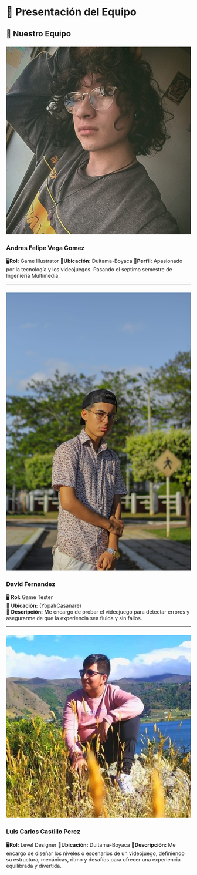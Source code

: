 # 🏢 Presentación del Equipo

## 🌟 Nuestro Equipo

### ![Foto de Andres](Fotos/unadfotovega.jpg)
### Andres Felipe Vega Gomez
🖥**Rol:** Game Illustrator 
📍**Ubicación:** Duitama-Boyaca 
📌**Perfil:** Apasionado por la tecnología y los videojuegos. Pasando el septimo semestre de Ingenieria Multimedia.

---
### ![Foto de David](Fotos/unadfotodavid.jpg)
### David Fernandez  
🖥 **Rol:** Game Tester  
📍 **Ubicación:** (Yopal/Casanare)  
📌 **Descripción:** Me encargo de probar el videojuego para detectar errores y asegurarme de que la experiencia sea fluida y sin fallos.  

---
### ![Foto de Luis](Fotos/unadfotoluis.jpg)
### Luis Carlos Castillo Perez
🖥**Rol:** Level Designer
📍**Ubicación:** Duitama-Boyaca 
📌**Descripción:** Me encargo de diseñar los niveles o escenarios de un videojuego, definiendo su estructura, mecánicas, ritmo y desafíos para ofrecer una experiencia equilibrada y divertida.

